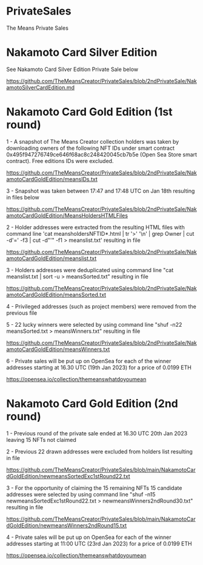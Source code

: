 # PrivateSales

The Means Private Sales

# Nakamoto Card Silver Edition

See Nakamoto Card Silver Edition Private Sale below

https://github.com/TheMeansCreator/PrivateSales/blob/2ndPrivateSale/NakamotoSilverCardEdition.md


# Nakamoto Card Gold Edition (1st round)


1 - A snapshot of The Means Creator collection holders was taken by downloading owners of the following NFT IDs under smart contract 0x495f947276749ce646f68ac8c248420045cb7b5e (Open Sea Store smart contract). Free editions IDs were excluded.

https://github.com/TheMeansCreator/PrivateSales/blob/2ndPrivateSale/NakamotoCardGoldEdition/meansIDs.txt

3 - Snapshot was taken between 17:47 and 17:48 UTC on Jan 18th resulting in files below

https://github.com/TheMeansCreator/PrivateSales/blob/2ndPrivateSale/NakamotoCardGoldEdition/MeansHoldersHTMLFiles


2 - Holder addresses were extracted from the resulting HTML files with command line 'cat meansholdersNFTID*.html | tr '>' '\n' | grep Owner | cut -d'=' -f3 | cut -d"'" -f1 > meanslist.txt' resulting in file

https://github.com/TheMeansCreator/PrivateSales/blob/2ndPrivateSale/NakamotoCardGoldEdition/meanslist.txt


3 - Holders addresses were deduplicated using command line "cat meanslist.txt | sort -u > meansSorted.txt" resulting in file 

https://github.com/TheMeansCreator/PrivateSales/blob/2ndPrivateSale/NakamotoCardGoldEdition/meansSorted.txt


4 - Privileged addresses (such as project members) were removed from the previous file


5 - 22 lucky winners were selected by using command line "shuf -n22 meansSorted.txt > meansWinners.txt" resulting in file

https://github.com/TheMeansCreator/PrivateSales/blob/2ndPrivateSale/NakamotoCardGoldEdition/meansWinners.txt


6 - Private sales will be put up on OpenSea for each of the winner addresses starting at 16.30 UTC (19th Jan 2023) for a price of 0.0199 ETH

https://opensea.io/collection/themeanswhatdoyoumean


# Nakamoto Card Gold Edition (2nd round)

1 - Previous round of the private sale ended at 16.30 UTC 20th Jan 2023 leaving 15 NFTs not claimed

2 - Previous 22 drawn addresses were excluded from holders list resulting in file

https://github.com/TheMeansCreator/PrivateSales/blob/main/NakamotoCardGoldEdition/newmeansSortedExc1stRound22.txt

3 - For the opportunity of claiming the 15 remaining NFTs 15 candidate addresses were selected by using command line "shuf -n15 newmeansSortedExc1stRound22.txt > newmeansWinners2ndRound30.txt" resulting in file

https://github.com/TheMeansCreator/PrivateSales/blob/main/NakamotoCardGoldEdition/newmeansWinners2ndRound15.txt

4 - Private sales will be put up on OpenSea for each of the winner addresses starting at 11:00 UTC (23rd Jan 2023) for a price of 0.0199 ETH

https://opensea.io/collection/themeanswhatdoyoumean

